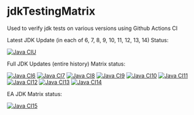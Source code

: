 # jdkTestingMatrix

Used to verify jdk tests on various versions using Github Actions CI

Latest JDK Update (in each of 6, 7, 8, 9, 10, 11, 12, 13, 14) Status:

[![Java CIU](https://github.com/foojay-actions/jdkTestingMatrix/workflows/Latest_JDK_Updates/badge.svg)](https://github.com/foojay-actions/jdkTestingMatrix/actions)

Full JDK Updates (entire history) Matrix status:

[![Java CI6](https://github.com/foojay-actions/jdkTestingMatrix/workflows/Java6/badge.svg)](https://github.com/foojay-actions/jdkTestingMatrix/actions)
[![Java CI7](https://github.com/foojay-actions/jdkTestingMatrix/workflows/Java7/badge.svg)](https://github.com/foojay-actions/jdkTestingMatrix/actions)
[![Java CI8](https://github.com/foojay-actions/jdkTestingMatrix/workflows/Java8/badge.svg)](https://github.com/foojay-actions/jdkTestingMatrix/actions)
[![Java CI9](https://github.com/foojay-actions/jdkTestingMatrix/workflows/Java9/badge.svg)](https://github.com/foojay-actions/jdkTestingMatrix/actions)
[![Java CI10](https://github.com/foojay-actions/jdkTestingMatrix/workflows/Java10/badge.svg)](https://github.com/foojay-actions/jdkTestingMatrix/actions)
[![Java CI11](https://github.com/foojay-actions/jdkTestingMatrix/workflows/Java11/badge.svg)](https://github.com/foojay-actions/jdkTestingMatrix/actions)
[![Java CI12](https://github.com/foojay-actions/jdkTestingMatrix/workflows/Java12/badge.svg)](https://github.com/foojay-actions/jdkTestingMatrix/actions)
[![Java CI13](https://github.com/foojay-actions/jdkTestingMatrix/workflows/Java13/badge.svg)](https://github.com/foojay-actions/jdkTestingMatrix/actions)
[![Java CI14](https://github.com/foojay-actions/jdkTestingMatrix/workflows/Java14/badge.svg)](https://github.com/foojay-actions/jdkTestingMatrix/actions)

EA JDK Matrix status:

[![Java CI15](https://github.com/foojay-actions/jdkTestingMatrix/workflows/Java15/badge.svg)](https://github.com/foojay-actions/jdkTestingMatrix/actions)
